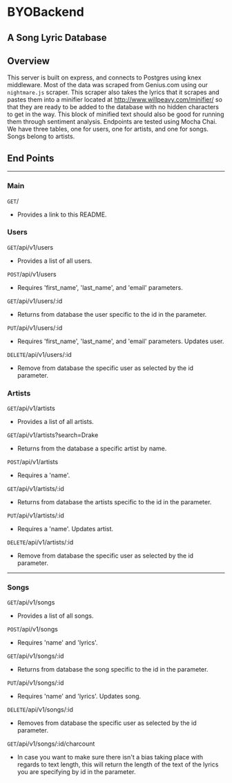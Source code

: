 # BYOBackend

## A Song Lyric Database

## Overview
 This server is built on express, and connects to  Postgres using knex middleware. Most of the data was scraped from Genius.com using our <code>nightmare.js</code> scraper. This scraper also takes the lyrics that it scrapes and pastes them into a minifier located at http://www.willpeavy.com/minifier/ so that they are ready to be added to the database with no hidden characters to get in the way. This block of minified text should also be good for running them through sentiment analysis. Endpoints are tested using Mocha Chai. We have three tables, one for users, one for artists, and one for songs. Songs belong to artists.

## End Points
<!-- you can check out the following endpoints on [heroku](https://byob-dan1.herokuapp.com/) -->
*****
### Main

<code>GET</code>/

* Provides a link to this README.

### Users

<code>GET</code>/api/v1/users

* Provides a list of all users.

<code>POST</code>/api/v1/users

* Requires 'first_name', 'last_name', and 'email' parameters.

<code>GET</code>/api/v1/users/:id

* Returns from database the user specific to the id in the parameter.

<code>PUT</code>/api/v1/users/:id

* Requires 'first_name', 'last_name', and 'email' parameters. Updates user.

<code>DELETE</code>/api/v1/users/:id

* Remove from database the specific user as selected by the id parameter.

### Artists

<code>GET</code>/api/v1/artists

* Provides a list of all artists.

<code>GET</code>/api/v1/artists?search=Drake

* Returns from the database a specific artist by name.

<code>POST</code>/api/v1/artists

* Requires a 'name'.

<code>GET</code>/api/v1/artists/:id

* Returns from database the artists specific to the id in the parameter.

<code>PUT</code>/api/v1/artists/:id

* Requires a 'name'. Updates artist.

<code>DELETE</code>/api/v1/artists/:id

* Remove from database the specific user as selected by the id parameter.

***

### Songs

<code>GET</code>/api/v1/songs

* Provides a list of all songs.

<code>POST</code>/api/v1/songs

* Requires 'name' and 'lyrics'.

<code>GET</code>/api/v1/songs/:id

* Returns from database the song specific to the id in the parameter.

<code>PUT</code>/api/v1/songs/:id

* Requires 'name' and 'lyrics'. Updates song.

<code>DELETE</code>/api/v1/songs/:id

* Removes from database the specific user as selected by the id parameter.

<code>GET</code>/api/v1/songs/:id/charcount

* In case you want to make sure there isn't a bias taking place with regards to text length, this will return the length of the text of the lyrics you are specifying by id in the parameter.


<!-- ![passing-tests-screenshot](http://i.imgur.com/c7lZroW.png)

*cannot confirm or deny -->
